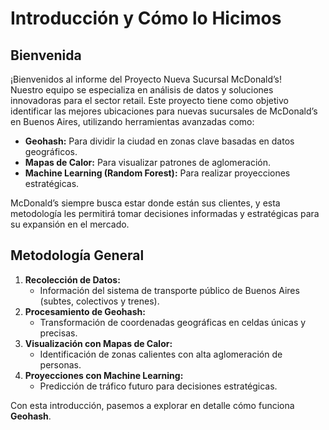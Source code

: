 # Introducción y Cómo lo Hicimos

## Bienvenida
¡Bienvenidos al informe del Proyecto Nueva Sucursal McDonald’s!  
Nuestro equipo se especializa en análisis de datos y soluciones innovadoras para el sector retail. Este proyecto tiene como objetivo identificar las mejores ubicaciones para nuevas sucursales de McDonald’s en Buenos Aires, utilizando herramientas avanzadas como:

- **Geohash:** Para dividir la ciudad en zonas clave basadas en datos geográficos.
- **Mapas de Calor:** Para visualizar patrones de aglomeración.
- **Machine Learning (Random Forest):** Para realizar proyecciones estratégicas.

McDonald’s siempre busca estar donde están sus clientes, y esta metodología les permitirá tomar decisiones informadas y estratégicas para su expansión en el mercado.

## Metodología General
1. **Recolección de Datos:**
   - Información del sistema de transporte público de Buenos Aires (subtes, colectivos y trenes).
2. **Procesamiento de Geohash:**
   - Transformación de coordenadas geográficas en celdas únicas y precisas.
3. **Visualización con Mapas de Calor:**
   - Identificación de zonas calientes con alta aglomeración de personas.
4. **Proyecciones con Machine Learning:**
   - Predicción de tráfico futuro para decisiones estratégicas.

Con esta introducción, pasemos a explorar en detalle cómo funciona **Geohash**.
